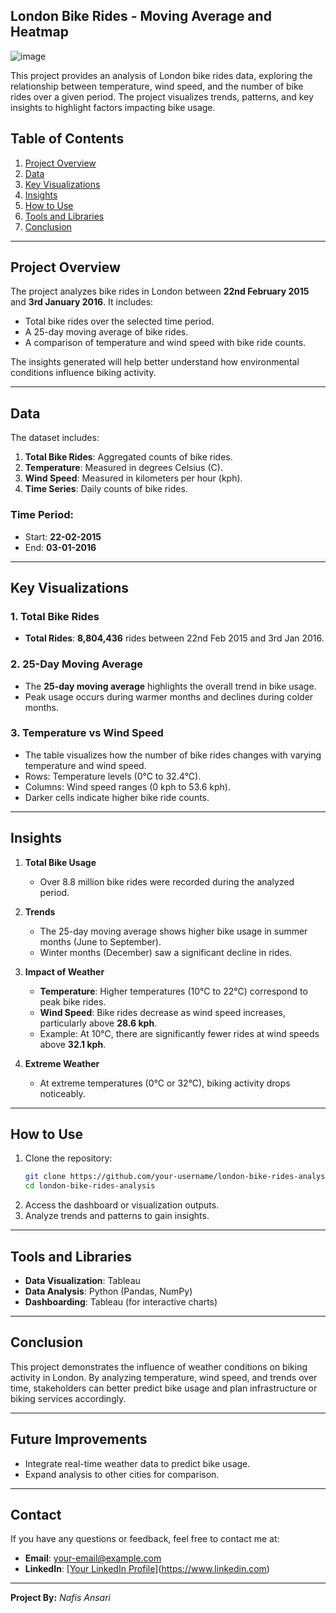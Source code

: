 ## **London Bike Rides - Moving Average and Heatmap**

![image](https://github.com/user-attachments/assets/512e303c-2695-4dc3-ad8d-27c5baf16ea4)

This project provides an analysis of London bike rides data, exploring the relationship between temperature, wind speed, and the number of bike rides over a given period. The project visualizes trends, patterns, and key insights to highlight factors impacting bike usage.

## Table of Contents
1. [Project Overview](#project-overview)
2. [Data](#data)
3. [Key Visualizations](#key-visualizations)
4. [Insights](#insights)
5. [How to Use](#how-to-use)
6. [Tools and Libraries](#tools-and-libraries)
7. [Conclusion](#conclusion)

---

## Project Overview
The project analyzes bike rides in London between **22nd February 2015** and **3rd January 2016**. It includes:
- Total bike rides over the selected time period.
- A 25-day moving average of bike rides.
- A comparison of temperature and wind speed with bike ride counts.

The insights generated will help better understand how environmental conditions influence biking activity.

---

## Data
The dataset includes:
1. **Total Bike Rides**: Aggregated counts of bike rides.
2. **Temperature**: Measured in degrees Celsius (C).
3. **Wind Speed**: Measured in kilometers per hour (kph).
4. **Time Series**: Daily counts of bike rides.

### Time Period:
- Start: **22-02-2015**
- End: **03-01-2016**

---

## Key Visualizations
### 1. Total Bike Rides
- **Total Rides**: **8,804,436** rides between 22nd Feb 2015 and 3rd Jan 2016.

### 2. 25-Day Moving Average
- The **25-day moving average** highlights the overall trend in bike usage.
- Peak usage occurs during warmer months and declines during colder months.

### 3. Temperature vs Wind Speed
- The table visualizes how the number of bike rides changes with varying temperature and wind speed.
- Rows: Temperature levels (0°C to 32.4°C).
- Columns: Wind speed ranges (0 kph to 53.6 kph).
- Darker cells indicate higher bike ride counts.

---

## Insights
1. **Total Bike Usage**
   - Over 8.8 million bike rides were recorded during the analyzed period.

2. **Trends**
   - The 25-day moving average shows higher bike usage in summer months (June to September).
   - Winter months (December) saw a significant decline in rides.

3. **Impact of Weather**
   - **Temperature**: Higher temperatures (10°C to 22°C) correspond to peak bike rides.
   - **Wind Speed**: Bike rides decrease as wind speed increases, particularly above **28.6 kph**.
   - Example: At 10°C, there are significantly fewer rides at wind speeds above **32.1 kph**.

4. **Extreme Weather**
   - At extreme temperatures (0°C or 32°C), biking activity drops noticeably.

---

## How to Use
1. Clone the repository:
   ```bash
   git clone https://github.com/your-username/london-bike-rides-analysis.git
   cd london-bike-rides-analysis
   ```
2. Access the dashboard or visualization outputs.
3. Analyze trends and patterns to gain insights.

---

## Tools and Libraries
- **Data Visualization**: Tableau
- **Data Analysis**: Python (Pandas, NumPy)
- **Dashboarding**: Tableau (for interactive charts)

---

## Conclusion
This project demonstrates the influence of weather conditions on biking activity in London. By analyzing temperature, wind speed, and trends over time, stakeholders can better predict bike usage and plan infrastructure or biking services accordingly.

---

## Future Improvements
- Integrate real-time weather data to predict bike usage.
- Expand analysis to other cities for comparison.

---

## Contact
If you have any questions or feedback, feel free to contact me at:
- **Email**: your-email@example.com
- **LinkedIn**: [[Your LinkedIn Profile](https://www.linkedin.com/in/nafis-ansari-63878b182/)](https://www.linkedin.com)
---

**Project By:** *Nafis Ansari*
